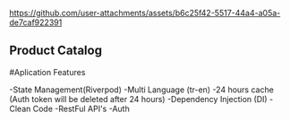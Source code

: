 https://github.com/user-attachments/assets/b6c25f42-5517-44a4-a05a-de7caf922391



## Product Catalog

#Aplication Features

-State Management(Riverpod)
-Multi Language (tr-en)
-24 hours cache (Auth token will be deleted after 24 hours)
-Dependency Injection (DI)
-Clean Code
-RestFul API's
-Auth
